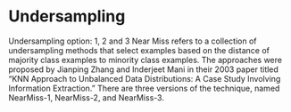 # Undersampling
Undersampling option: 1, 2 and 3
Near Miss refers to a collection of undersampling methods that select examples based on the distance of majority class examples to minority class examples.
The approaches were proposed by Jianping Zhang and Inderjeet Mani in their 2003 paper titled “KNN Approach to Unbalanced Data Distributions: 
A Case Study Involving Information Extraction.”
There are three versions of the technique, named NearMiss-1, NearMiss-2, and NearMiss-3.
